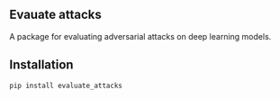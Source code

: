 ## Evauate attacks

A package for evaluating adversarial attacks on deep learning models.

## Installation

```bash
pip install evaluate_attacks
```